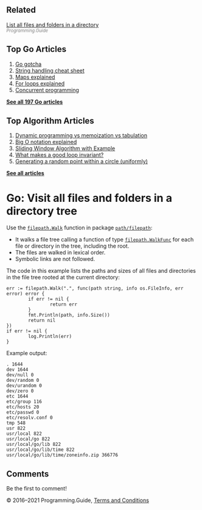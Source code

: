<span class="underline"></span>

<span class="underline"></span>

## Related

[List all files and folders in a directory](list-files-in-directory.html)  
<span style="color: grey; font-style: italic; font-size: smaller">Programming.Guide</span>

## Top Go Articles

1.  [Go gotcha](go-gotcha.html)
2.  [String handling cheat sheet](string-functions-reference-cheat-sheet.html)
3.  [Maps explained](maps-explained.html)
4.  [For loops explained](for-loop.html)
5.  [Concurrent programming](go-concurrency-tutorial.html)

[**See all 197 Go articles**](index.html)

<span class="underline"></span>

## Top Algorithm Articles

1.  [Dynamic programming vs memoization vs tabulation](../dynamic-programming-vs-memoization-vs-tabulation.html)
2.  [Big O notation explained](../big-o-notation-explained.html)
3.  [Sliding Window Algorithm with Example](../sliding-window-example.html)
4.  [What makes a good loop invariant?](../what-makes-a-good-loop-invariant.html)
5.  [Generating a random point within a circle (uniformly)](../random-point-within-circle.html)

[**See all articles**](../index.html)

# Go: Visit all files and folders in a directory tree

Use the [`filepath.Walk`](https://golang.org/pkg/path/filepath/#Walk) function in package [`path/filepath`](https://golang.org/pkg/path/filepath/):

- It walks a file tree calling a function of type [`filepath.WalkFunc`](https://golang.org/pkg/path/filepath/#WalkFunc) for each file or directory in the tree, including the root.
- The files are walked in lexical order.
- Symbolic links are not followed.

The code in this example lists the paths and sizes of all files and directories in the file tree rooted at the current directory:

    err := filepath.Walk(".", func(path string, info os.FileInfo, err error) error {
            if err != nil {
                    return err
            }
            fmt.Println(path, info.Size())
            return nil
    })
    if err != nil {
            log.Println(err)
    }

Example output:

    . 1644
    dev 1644
    dev/null 0
    dev/random 0
    dev/urandom 0
    dev/zero 0
    etc 1644
    etc/group 116
    etc/hosts 20
    etc/passwd 0
    etc/resolv.conf 0
    tmp 548
    usr 822
    usr/local 822
    usr/local/go 822
    usr/local/go/lib 822
    usr/local/go/lib/time 822
    usr/local/go/lib/time/zoneinfo.zip 366776

## Comments

Be the first to comment!

© 2016–2021 Programming.Guide, [Terms and Conditions](../terms-and-conditions.html)
